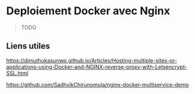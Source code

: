 # Deploiement Docker avec Nginx

> TODO

## Liens utiles

<https://dimuthukasunwp.github.io/Articles/Hosting-multiple-sites-or-applications-using-Docker-and-NGINX-reverse-proxy-with-Letsencrypt-SSL.html>

<https://github.com/SadhvikChirunomula/nginx-docker-multiservice-demo>
